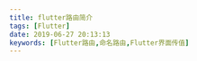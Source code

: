 ```yaml
---
title: flutter路由简介
tags: [Flutter]
date: 2019-06-27 20:13:13
keywords: [Flutter路由,命名路由,Flutter界面传值]
---
```



